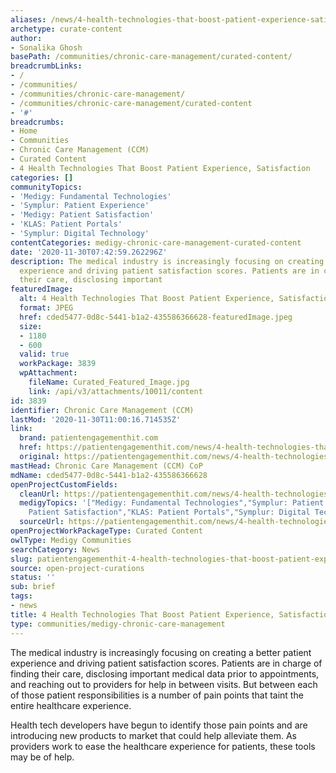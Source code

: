 ```yaml
---
aliases: /news/4-health-technologies-that-boost-patient-experience-satisfaction
archetype: curate-content
author:
- Sonalika Ghosh
basePath: /communities/chronic-care-management/curated-content/
breadcrumbLinks:
- /
- /communities/
- /communities/chronic-care-management/
- /communities/chronic-care-management/curated-content
- '#'
breadcrumbs:
- Home
- Communities
- Chronic Care Management (CCM)
- Curated Content
- 4 Health Technologies That Boost Patient Experience, Satisfaction
categories: []
communityTopics:
- 'Medigy: Fundamental Technologies'
- 'Symplur: Patient Experience'
- 'Medigy: Patient Satisfaction'
- 'KLAS: Patient Portals'
- 'Symplur: Digital Technology'
contentCategories: medigy-chronic-care-management-curated-content
date: '2020-11-30T07:42:59.262296Z'
description: The medical industry is increasingly focusing on creating a better patient
  experience and driving patient satisfaction scores. Patients are in charge of finding
  their care, disclosing important
featuredImage:
  alt: 4 Health Technologies That Boost Patient Experience, Satisfaction
  format: JPEG
  href: cded5477-0d8c-5441-b1a2-435586366628-featuredImage.jpeg
  size:
  - 1180
  - 600
  valid: true
  workPackage: 3839
  wpAttachment:
    fileName: Curated_Featured_Image.jpg
    link: /api/v3/attachments/10011/content
id: 3839
identifier: Chronic Care Management (CCM)
lastMod: '2020-11-30T11:00:16.714535Z'
link:
  brand: patientengagementhit.com
  href: https://patientengagementhit.com/news/4-health-technologies-that-boost-patient-experience-satisfaction
  original: https://patientengagementhit.com/news/4-health-technologies-that-boost-patient-experience-satisfaction
mastHead: Chronic Care Management (CCM) CoP
mdName: cded5477-0d8c-5441-b1a2-435586366628
openProjectCustomFields:
  cleanUrl: https://patientengagementhit.com/news/4-health-technologies-that-boost-patient-experience-satisfaction
  medigyTopics: '["Medigy: Fundamental Technologies","Symplur: Patient Experience","Medigy:
    Patient Satisfaction","KLAS: Patient Portals","Symplur: Digital Technology"]'
  sourceUrl: https://patientengagementhit.com/news/4-health-technologies-that-boost-patient-experience-satisfaction
openProjectWorkPackageType: Curated Content
owlType: Medigy Communities
searchCategory: News
slug: patientengagementhit-4-health-technologies-that-boost-patient-experience-satisfaction
source: open-project-curations
status: ''
sub: brief
tags:
- news
title: 4 Health Technologies That Boost Patient Experience, Satisfaction
type: communities/medigy-chronic-care-management
---
```


The medical industry is increasingly focusing on creating a better patient experience and driving patient satisfaction scores. Patients are in charge of finding their care, disclosing important medical data prior to appointments, and reaching out to providers for help in between visits. But between each of those patient responsibilities is a number of pain points that taint the entire healthcare experience.

Health tech developers have begun to identify those pain points and are introducing new products to market that could help alleviate them. As providers work to ease the healthcare experience for patients, these tools may be of help.